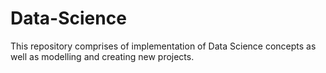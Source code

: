 # Data-Science
This repository comprises of implementation of Data Science concepts as well as modelling and creating new projects.
